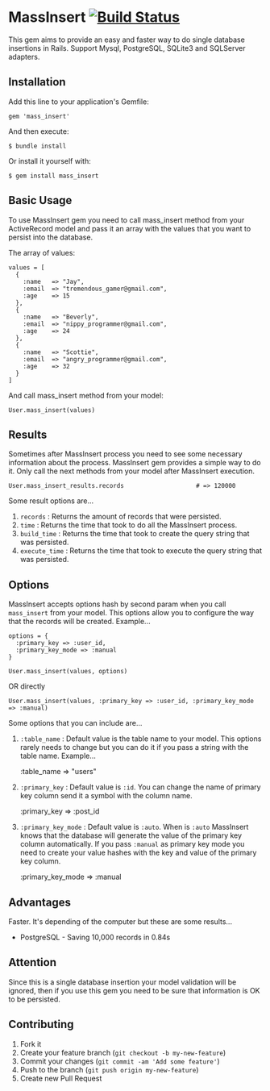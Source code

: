 # MassInsert [![Build Status](https://travis-ci.org/alejandrogutierrez/mass_insert.png?branch=master)](https://travis-ci.org/alejandrogutierrez/mass_insert)

This gem aims to provide an easy and faster way to do single database insertions in Rails.
Support Mysql, PostgreSQL, SQLite3 and SQLServer adapters.

## Installation

Add this line to your application's Gemfile:

    gem 'mass_insert'

And then execute:

    $ bundle install

Or install it yourself with:

    $ gem install mass_insert

## Basic Usage

To use MassInsert gem you need to call mass_insert method from your ActiveRecord model and pass it an array with the values that you want to persist into the database.

The array of values:

    values = [
      {
        :name   => "Jay",
        :email  => "tremendous_gamer@gmail.com",
        :age    => 15
      },
      {
        :name   => "Beverly",
        :email  => "nippy_programmer@gmail.com",
        :age    => 24
      },
      {
        :name   => "Scottie",
        :email  => "angry_programmer@gmail.com",
        :age    => 32
      }
    ]

And call mass_insert method from your model:

    User.mass_insert(values)


## Results

Sometimes after MassInsert process you need to see some necessary information about the process. MassInsert gem provides a simple way to do it. Only call the next methods from your model after MassInsert execution.

    User.mass_insert_results.records                    # => 120000

Some result options are...

1. `records` : Returns the amount of records that were persisted.
2. `time` : Returns the time that took to do all the MassInsert process.
3. `build_time` : Returns the time that took to create the query string that was persisted.
4. `execute_time` : Returns the time that took to execute the query string that was persisted.


## Options

MassInsert accepts options hash by second param when you call `mass_insert` from your model. This options allow you to configure the way that the records will be created. Example...

    options = {
      :primary_key => :user_id,
      :primary_key_mode => :manual
    }

    User.mass_insert(values, options)

OR directly

    User.mass_insert(values, :primary_key => :user_id, :primary_key_mode => :manual)

Some options that you can include are...

1. `:table_name` : Default value is the table name to your model. This options rarely needs to change but you can do it if you pass a string with the table name. Example...

    :table_name => "users"

2. `:primary_key` : Default value is `:id`. You can change the name of primary key column send it a symbol with the column name.

    :primary_key => :post_id

3. `:primary_key_mode` : Default value is `:auto`. When is `:auto` MassInsert knows that the database will generate the value of the primary key column automatically. If you pass `:manual` as primary key mode you need to create your value hashes with the key and value of the primary key column.

    :primary_key_mode => :manual


## Advantages

Faster. It's depending of the computer but these are some results...

* PostgreSQL - Saving 10,000 records in 0.84s

## Attention

Since this is a single database insertion your model validation will be ignored, then if you use this gem you need to be sure that information is OK to be persisted.

## Contributing

1. Fork it
2. Create your feature branch (`git checkout -b my-new-feature`)
3. Commit your changes (`git commit -am 'Add some feature'`)
4. Push to the branch (`git push origin my-new-feature`)
5. Create new Pull Request
